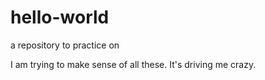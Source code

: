 # hello-world
a repository to practice on

I am trying to make sense of all these. It's driving me crazy.
